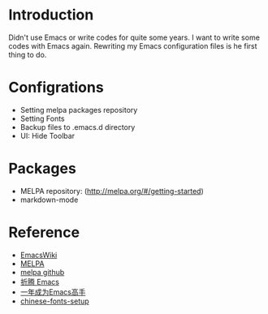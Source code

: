 Introduction
=============

Didn't use Emacs or write codes for quite some years.  I want to write
some codes with Emacs again.  Rewriting my Emacs configuration files
is he first thing to do.

Configrations
============
- Setting melpa packages repository
- Setting Fonts
- Backup files to .emacs.d directory
- UI: Hide Toolbar

Packages
========

- MELPA repository: (http://melpa.org/#/getting-started)
- markdown-mode

Reference
=========

- [EmacsWiki](http://www.emacswiki.org/)
- [MELPA](http://melpa.org/)
- [melpa github](https://github.com/milkypostman/melpa)
- [折腾 Emacs](http://zhuoqiang.me/torture-emacs.html)
- [一年成为Emacs高手](https://github.com/redguardtoo/mastering-emacs-in-one-year-guide/blob/master/guide-zh.org)
- [chinese-fonts-setup](https://github.com/tumashu/chinese-fonts-setup)

